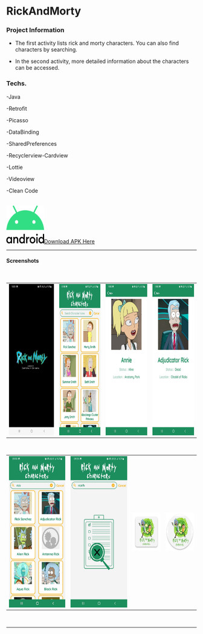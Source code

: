 # RickAndMorty

### Project Information

- The first activity lists rick and morty characters. You can also find characters by searching.

- In the second activity, more detailed information about the characters can be accessed.

### Techs.

-Java
 
-Retrofit

-Picasso

-DataBinding  
 
-SharedPreferences

-Recyclerview-Cardview

-Lottie

-Videoview

-Clean Code

<br />
<img src="images/Android_logo.png" width="100" height="100"><a id="raw-url" href="https://raw.githubusercontent.com/SefaKoyuncu/RickAndMorty/master/rickandmortycharacters.apk">Download APK Here</a>

------------
#### Screenshots
 <br />
<table>
  <tr>
    <td><img src="images/intro.jpeg" width="216" height="400"></td>
    <td><img src="images/characters.jpeg" width="200" height="400"></td>
    <td><img src="images/characterdetail1.jpeg" width="200" height="400"></td>
      <td><img src="images/characterdetail2.jpeg" width="200" height="400"></td>
  </tr>
 </table>
 
 <br />

<table>
  <tr>
    <td><img src="images/searchrick.jpeg" width="200" height="400"></td>
    <td><img src="images/searchnotfound.jpeg" width="200" height="400"></td>
      <td><img src="images/square.png" width="100" height="100"></td>
    <td><img src="images/circle.png" width="100" height="100"></td>

  </tr>
 </table>
 
 <br />


------------
